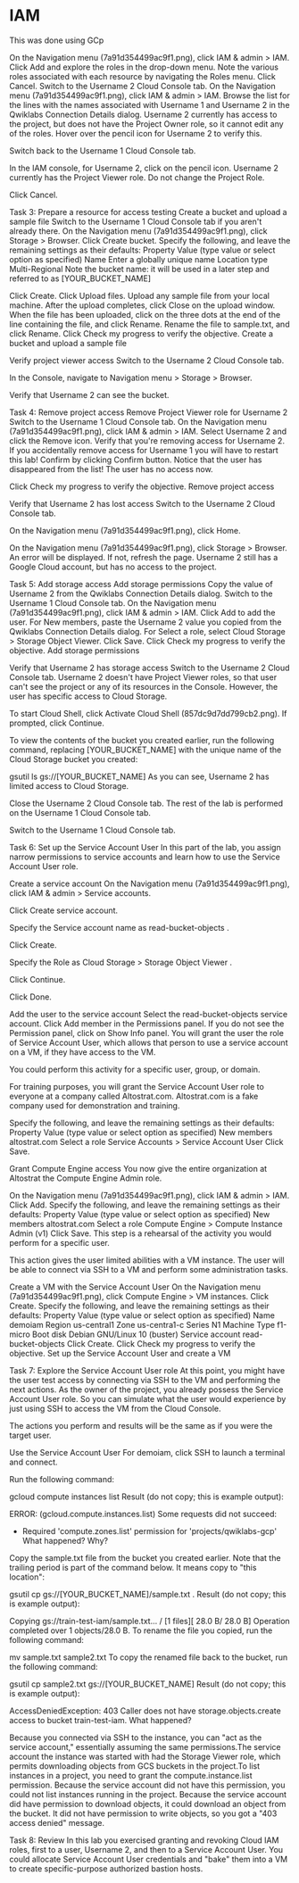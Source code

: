 # IAM 

This was done using GCp 

On the Navigation menu (7a91d354499ac9f1.png), click IAM & admin > IAM.
Click Add and explore the roles in the drop-down menu. Note the various roles associated with each resource by navigating the Roles menu.
Click Cancel.
Switch to the Username 2 Cloud Console tab.
On the Navigation menu (7a91d354499ac9f1.png), click IAM & admin > IAM. Browse the list for the lines with the names associated with Username 1 and Username 2 in the Qwiklabs Connection Details dialog.
Username 2 currently has access to the project, but does not have the Project Owner role, so it cannot edit any of the roles. Hover over the pencil icon for Username 2 to verify this.

Switch back to the Username 1 Cloud Console tab.

In the IAM console, for Username 2, click on the pencil icon. Username 2 currently has the Project Viewer role. Do not change the Project Role.

Click Cancel.

Task 3: Prepare a resource for access testing
Create a bucket and upload a sample file
Switch to the Username 1 Cloud Console tab if you aren't already there.
On the Navigation menu (7a91d354499ac9f1.png), click Storage > Browser.
Click Create bucket.
Specify the following, and leave the remaining settings as their defaults:
Property	Value (type value or select option as specified)
Name	Enter a globally unique name
Location type	Multi-Regional
Note the bucket name: it will be used in a later step and referred to as [YOUR_BUCKET_NAME]

Click Create.
Click Upload files.
Upload any sample file from your local machine.
After the upload completes, click Close on the upload window.
When the file has been uploaded, click on the three dots at the end of the line containing the file, and click Rename.
Rename the file to sample.txt, and click Rename.
Click Check my progress to verify the objective.
Create a bucket and upload a sample file

Verify project viewer access
Switch to the Username 2 Cloud Console tab.

In the Console, navigate to Navigation menu > Storage > Browser.

Verify that Username 2 can see the bucket.

Task 4: Remove project access
Remove Project Viewer role for Username 2
Switch to the Username 1 Cloud Console tab.
On the Navigation menu (7a91d354499ac9f1.png), click IAM & admin > IAM.
Select Username 2 and click the Remove icon.
Verify that you're removing access for Username 2. If you accidentally remove access for Username 1 you will have to restart this lab!
Confirm by clicking Confirm button.
Notice that the user has disappeared from the list! The user has no access now.

Click Check my progress to verify the objective.
Remove project access

Verify that Username 2 has lost access
Switch to the Username 2 Cloud Console tab.

On the Navigation menu (7a91d354499ac9f1.png), click Home.

On the Navigation menu (7a91d354499ac9f1.png), click Storage > Browser. An error will be displayed. If not, refresh the page. Username 2 still has a Google Cloud account, but has no access to the project.

Task 5: Add storage access
Add storage permissions
Copy the value of Username 2 from the Qwiklabs Connection Details dialog.
Switch to the Username 1 Cloud Console tab.
On the Navigation menu (7a91d354499ac9f1.png), click IAM & admin > IAM.
Click Add to add the user.
For New members, paste the Username 2 value you copied from the Qwiklabs Connection Details dialog.
For Select a role, select Cloud Storage > Storage Object Viewer.
Click Save.
Click Check my progress to verify the objective.
Add storage permissions

Verify that Username 2 has storage access
Switch to the Username 2 Cloud Console tab.
Username 2 doesn't have Project Viewer roles, so that user can't see the project or any of its resources in the Console. However, the user has specific access to Cloud Storage.

To start Cloud Shell, click Activate Cloud Shell (857dc9d7dd799cb2.png). If prompted, click Continue.

To view the contents of the bucket you created earlier, run the following command, replacing [YOUR_BUCKET_NAME] with the unique name of the Cloud Storage bucket you created:

gsutil ls gs://[YOUR_BUCKET_NAME]
As you can see, Username 2 has limited access to Cloud Storage.

Close the Username 2 Cloud Console tab. The rest of the lab is performed on the Username 1 Cloud Console tab.

Switch to the Username 1 Cloud Console tab.

Task 6: Set up the Service Account User
In this part of the lab, you assign narrow permissions to service accounts and learn how to use the Service Account User role.

Create a service account
On the Navigation menu (7a91d354499ac9f1.png), click IAM & admin > Service accounts.

Click Create service account.

Specify the Service account name as read-bucket-objects .

Click Create.

Specify the Role as Cloud Storage > Storage Object Viewer .

Click Continue.

Click Done.

Add the user to the service account
Select the read-bucket-objects service account.
Click Add member in the Permissions panel. If you do not see the Permission panel, click on Show Info panel.
You will grant the user the role of Service Account User, which allows that person to use a service account on a VM, if they have access to the VM.

You could perform this activity for a specific user, group, or domain.

For training purposes, you will grant the Service Account User role to everyone at a company called Altostrat.com. Altostrat.com is a fake company used for demonstration and training.

Specify the following, and leave the remaining settings as their defaults:
Property	Value (type value or select option as specified)
New members	altostrat.com
Select a role	Service Accounts > Service Account User
Click Save.

Grant Compute Engine access
You now give the entire organization at Altostrat the Compute Engine Admin role.

On the Navigation menu (7a91d354499ac9f1.png), click IAM & admin > IAM.
Click Add.
Specify the following, and leave the remaining settings as their defaults:
Property	Value (type value or select option as specified)
New members	altostrat.com
Select a role	Compute Engine > Compute Instance Admin (v1)
Click Save.
This step is a rehearsal of the activity you would perform for a specific user.

This action gives the user limited abilities with a VM instance. The user will be able to connect via SSH to a VM and perform some administration tasks.

Create a VM with the Service Account User
On the Navigation menu (7a91d354499ac9f1.png), click Compute Engine > VM instances.
Click Create.
Specify the following, and leave the remaining settings as their defaults:
Property	Value (type value or select option as specified)
Name	demoiam
Region	us-central1
Zone	us-centra1-c
Series	N1
Machine Type	f1-micro
Boot disk	Debian GNU/Linux 10 (buster)
Service account	read-bucket-objects
Click Create.
Click Check my progress to verify the objective.
Set up the Service Account User and create a VM

Task 7: Explore the Service Account User role
At this point, you might have the user test access by connecting via SSH to the VM and performing the next actions. As the owner of the project, you already possess the Service Account User role. So you can simulate what the user would experience by just using SSH to access the VM from the Cloud Console.

The actions you perform and results will be the same as if you were the target user.

Use the Service Account User
For demoiam, click SSH to launch a terminal and connect.

Run the following command:

gcloud compute instances list
Result (do not copy; this is example output):

ERROR: (gcloud.compute.instances.list) Some requests did not succeed:
 - Required 'compute.zones.list' permission for 'projects/qwiklabs-gcp'
What happened? Why?

Copy the sample.txt file from the bucket you created earlier. Note that the trailing period is part of the command below. It means copy to "this location":

gsutil cp gs://[YOUR_BUCKET_NAME]/sample.txt .
Result (do not copy; this is example output):

Copying gs://train-test-iam/sample.txt...
/ [1 files][   28.0 B/   28.0 B]
Operation completed over 1 objects/28.0 B.
To rename the file you copied, run the following command:

mv sample.txt sample2.txt
To copy the renamed file back to the bucket, run the following command:

gsutil cp sample2.txt gs://[YOUR_BUCKET_NAME]
Result (do not copy; this is example output):

AccessDeniedException: 403 Caller does not have storage.objects.create access to bucket train-test-iam.
What happened?

Because you connected via SSH to the instance, you can "act as the service account," essentially assuming the same permissions.The service account the instance was started with had the Storage Viewer role, which permits downloading objects from GCS buckets in the project.To list instances in a project, you need to grant the compute.instance.list permission. Because the service account did not have this permission, you could not list instances running in the project. Because the service account did have permission to download objects, it could download an object from the bucket. It did not have permission to write objects, so you got a "403 access denied" message.

Task 8: Review
In this lab you exercised granting and revoking Cloud IAM roles, first to a user, Username 2, and then to a Service Account User. You could allocate Service Account User credentials and "bake" them into a VM to create specific-purpose authorized bastion hosts.
